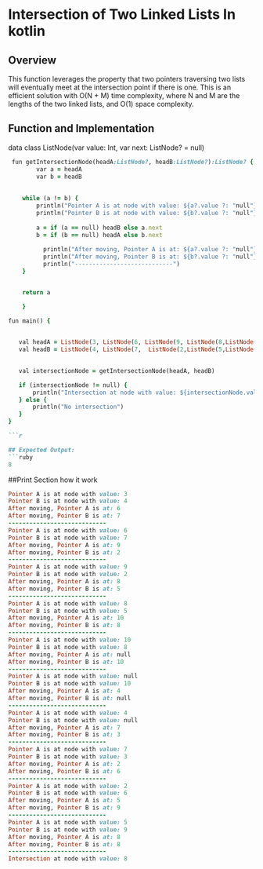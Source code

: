 #  Intersection of Two Linked Lists In kotlin

## Overview
This function leverages the property that two pointers traversing two lists will eventually meet at the intersection point if there is one. This is an efficient solution with O(N + M) time complexity, where N and M are the lengths of the two linked lists, and O(1) space complexity.

## Function and Implementation

data class ListNode(var value: Int, var next: ListNode? = null)                                   

```ruby
 fun getIntersectionNode(headA:ListNode?, headB:ListNode?):ListNode? {
        var a = headA
   		var b = headB
 	
   
    while (a != b) {
        println("Pointer A is at node with value: ${a?.value ?: "null"}")
        println("Pointer B is at node with value: ${b?.value ?: "null"}")
        
        a = if (a == null) headB else a.next
        b = if (b == null) headA else b.next
        
          println("After moving, Pointer A is at: ${a?.value ?: "null"}")
       	  println("After moving, Pointer B is at: ${b?.value ?: "null"}")
          println("----------------------------")
    }


    return a

    }
```

 ```ruby
fun main() {
  
 
    val headA = ListNode(3, ListNode(6, ListNode(9, ListNode(8,ListNode(10)))))
    val headB = ListNode(4, ListNode(7,  ListNode(2,ListNode(5,ListNode(8,ListNode(10))))))

  
    val intersectionNode = getIntersectionNode(headA, headB)

    if (intersectionNode != null) {
        println("Intersection at node with value: ${intersectionNode.value}")
    } else {
        println("No intersection")
    }
}

```r

## Expected Output: 
```ruby
8
 ```



##Print Section how it work
```ruby
Pointer A is at node with value: 3
Pointer B is at node with value: 4
After moving, Pointer A is at: 6
After moving, Pointer B is at: 7
----------------------------
Pointer A is at node with value: 6
Pointer B is at node with value: 7
After moving, Pointer A is at: 9
After moving, Pointer B is at: 2
----------------------------
Pointer A is at node with value: 9
Pointer B is at node with value: 2
After moving, Pointer A is at: 8
After moving, Pointer B is at: 5
----------------------------
Pointer A is at node with value: 8
Pointer B is at node with value: 5
After moving, Pointer A is at: 10
After moving, Pointer B is at: 8
----------------------------
Pointer A is at node with value: 10
Pointer B is at node with value: 8
After moving, Pointer A is at: null
After moving, Pointer B is at: 10
----------------------------
Pointer A is at node with value: null
Pointer B is at node with value: 10
After moving, Pointer A is at: 4
After moving, Pointer B is at: null
----------------------------
Pointer A is at node with value: 4
Pointer B is at node with value: null
After moving, Pointer A is at: 7
After moving, Pointer B is at: 3
----------------------------
Pointer A is at node with value: 7
Pointer B is at node with value: 3
After moving, Pointer A is at: 2
After moving, Pointer B is at: 6
----------------------------
Pointer A is at node with value: 2
Pointer B is at node with value: 6
After moving, Pointer A is at: 5
After moving, Pointer B is at: 9
----------------------------
Pointer A is at node with value: 5
Pointer B is at node with value: 9
After moving, Pointer A is at: 8
After moving, Pointer B is at: 8
----------------------------
Intersection at node with value: 8
```